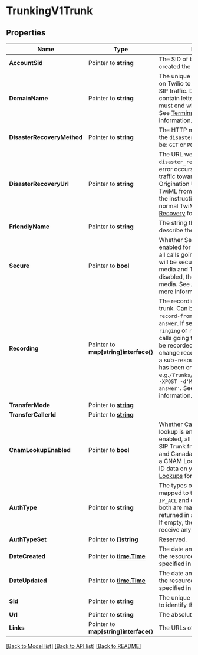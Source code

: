 # TrunkingV1Trunk

## Properties

Name | Type | Description | Notes
------------ | ------------- | ------------- | -------------
**AccountSid** | Pointer to **string** | The SID of the [Account](https://www.twilio.com/docs/iam/api/account) that created the Trunk resource. |
**DomainName** | Pointer to **string** | The unique address you reserve on Twilio to which you route your SIP traffic. Domain names can contain letters, digits, and `-` and must end with `pstn.twilio.com`. See [Termination Settings](https://www.twilio.com/docs/sip-trunking#termination) for more information. |
**DisasterRecoveryMethod** | Pointer to **string** | The HTTP method we use to call the `disaster_recovery_url`. Can be: `GET` or `POST`. |
**DisasterRecoveryUrl** | Pointer to **string** | The URL we call using the `disaster_recovery_method` if an error occurs while sending SIP traffic towards the configured Origination URL. We retrieve TwiML from this URL and execute the instructions like any other normal TwiML call. See [Disaster Recovery](https://www.twilio.com/docs/sip-trunking#disaster-recovery) for more information. |
**FriendlyName** | Pointer to **string** | The string that you assigned to describe the resource. |
**Secure** | Pointer to **bool** | Whether Secure Trunking is enabled for the trunk. If enabled, all calls going through the trunk will be secure using SRTP for media and TLS for signaling. If disabled, then RTP will be used for media. See [Secure Trunking](https://www.twilio.com/docs/sip-trunking#securetrunking) for more information. |
**Recording** | Pointer to **map[string]interface{}** | The recording settings for the trunk. Can be: `do-not-record`, `record-from-ringing`, `record-from-answer`. If set to `record-from-ringing` or `record-from-answer`, all calls going through the trunk will be recorded. The only way to change recording parameters is on a sub-resource of a Trunk after it has been created. e.g.`/Trunks/[Trunk_SID]/Recording -XPOST -d'Mode=record-from-answer'`. See [Recording](https://www.twilio.com/docs/sip-trunking#recording) for more information. |
**TransferMode** | Pointer to [**string**](TrunkEnumTransferSetting.md) |  |
**TransferCallerId** | Pointer to [**string**](TrunkEnumTransferCallerId.md) |  |
**CnamLookupEnabled** | Pointer to **bool** | Whether Caller ID Name (CNAM) lookup is enabled for the trunk. If enabled, all inbound calls to the SIP Trunk from the United States and Canada automatically perform a CNAM Lookup and display Caller ID data on your phone. See [CNAM Lookups](https://www.twilio.com/docs/sip-trunking#CNAM) for more information. |
**AuthType** | Pointer to **string** | The types of authentication mapped to the domain. Can be: `IP_ACL` and `CREDENTIAL_LIST`. If both are mapped, the values are returned in a comma delimited list. If empty, the domain will not receive any traffic. |
**AuthTypeSet** | Pointer to **[]string** | Reserved. |
**DateCreated** | Pointer to [**time.Time**](time.Time.md) | The date and time in GMT when the resource was created specified in [RFC 2822](https://www.ietf.org/rfc/rfc2822.txt) format. |
**DateUpdated** | Pointer to [**time.Time**](time.Time.md) | The date and time in GMT when the resource was last updated specified in [RFC 2822](https://www.ietf.org/rfc/rfc2822.txt) format. |
**Sid** | Pointer to **string** | The unique string that we created to identify the Trunk resource. |
**Url** | Pointer to **string** | The absolute URL of the resource. |
**Links** | Pointer to **map[string]interface{}** | The URLs of related resources. |

[[Back to Model list]](../README.md#documentation-for-models) [[Back to API list]](../README.md#documentation-for-api-endpoints) [[Back to README]](../README.md)



